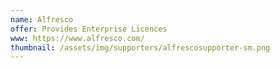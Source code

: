 ```yaml
---
name: Alfresco
offer: Provides Enterprise Licences
www: https://www.alfresco.com/
thumbnail: /assets/img/supporters/alfrescosupporter-sm.png
--- 
```

